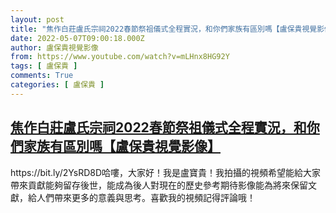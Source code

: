 ```yaml
---
layout: post
title: "焦作白莊盧氏宗祠2022春節祭祖儀式全程實況，和你們家族有區別嗎【盧保貴視覺影像】"
date: 2022-05-07T09:00:18.000Z
author: 盧保貴視覺影像
from: https://www.youtube.com/watch?v=mLHnx8HG92Y
tags: [ 盧保貴 ]
comments: True
categories: [ 盧保貴 ]
---
```

<!--1651914018000-->
[焦作白莊盧氏宗祠2022春節祭祖儀式全程實況，和你們家族有區別嗎【盧保貴視覺影像】](https://www.youtube.com/watch?v=mLHnx8HG92Y)
------

<div>
https://bit.ly/2YsRD8D哈嘍，大家好！我是盧寶貴！我拍攝的視頻希望能給大家帶來貢獻能夠留存後世，能成為後人對現在的歷史參考期待影像能為將來保留文獻，給人們帶來更多的意義與思考。喜歡我的視頻記得評論哦！
</div>
